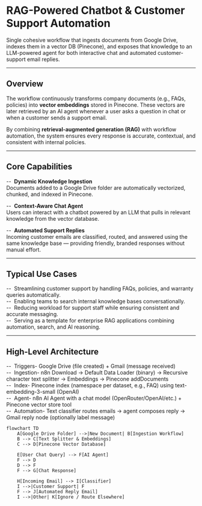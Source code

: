 # RAG-Powered Chatbot & Customer Support Automation

Single cohesive workflow that ingests documents from Google Drive, indexes them in a vector DB (Pinecone), and exposes that knowledge to an LLM-powered agent for both interactive chat and automated customer-support email replies.

---

## Overview

The workflow continuously transforms company documents (e.g., FAQs, policies) into **vector embeddings** stored in Pinecone. These vectors are later retrieved by an AI agent whenever a user asks a question in chat or when a customer sends a support email.

By combining **retrieval-augmented generation (RAG)** with workflow automation, the system ensures every response is accurate, contextual, and consistent with internal policies.

---

## Core Capabilities

--  &nbsp;**Dynamic Knowledge Ingestion**  
  Documents added to a Google Drive folder are automatically vectorized, chunked, and indexed in Pinecone.

--  &nbsp;**Context-Aware Chat Agent**  
  Users can interact with a chatbot powered by an LLM that pulls in relevant knowledge from the vector database.

--  &nbsp;**Automated Support Replies**  
  Incoming customer emails are classified, routed, and answered using the same knowledge base — providing friendly, branded responses without manual effort.

---

## Typical Use Cases

--  &nbsp;Streamlining customer support by handling FAQs, policies, and warranty queries automatically.  
--  &nbsp;Enabling teams to search internal knowledge bases conversationally.  
--  &nbsp;Reducing workload for support staff while ensuring consistent and accurate messaging.  
--  &nbsp;Serving as a template for enterprise RAG applications combining automation, search, and AI reasoning.  

---

## High-Level Architecture

--  &nbsp;Triggers- Google Drive (file created) + Gmail (message received)  
--  &nbsp;Ingestion- n8n Download → Default Data Loader (binary) → Recursive character text splitter → Embeddings → Pinecone addDocuments  
--  &nbsp;Index- Pinecone index (namespace per dataset, e.g., FAQ) using text-embedding-3-small (OpenAI)  
--  &nbsp;Agent- n8n AI Agent with a chat model (OpenRouter/OpenAI/etc.) + Pinecone vector store tool  
--  &nbsp;Automation- Text classifier routes emails → agent composes reply → Gmail reply node (optionally label message)  

```mermaid
flowchart TD
    A[Google Drive Folder] -->|New Document| B[Ingestion Workflow]
    B --> C[Text Splitter & Embeddings]
    C --> D[Pinecone Vector Database]

    E[User Chat Query] --> F[AI Agent]
    F --> D
    D --> F
    F --> G[Chat Response]

    H[Incoming Email] --> I[Classifier]
    I -->|Customer Support| F
    F --> J[Automated Reply Email]
    I -->|Other| K[Ignore / Route Elsewhere]

